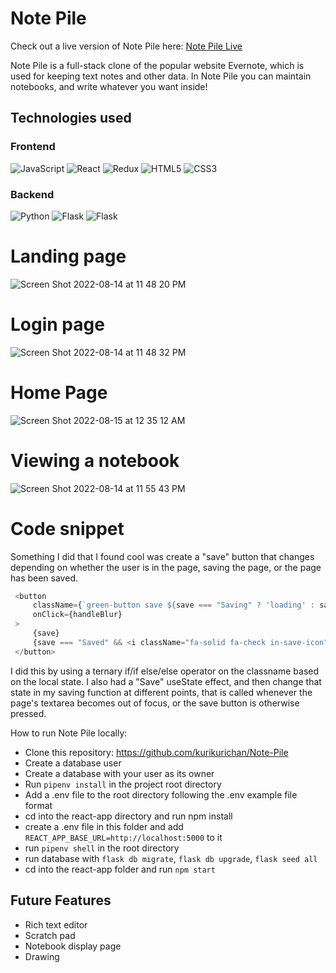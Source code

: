 # Note Pile

Check out a live version of Note Pile here: [Note Pile Live](https://note-pile.herokuapp.com/)

Note Pile is a full-stack clone of the popular website Evernote, which is used for keeping text notes and other data. In Note Pile you can maintain notebooks, and write whatever you want inside!

## Technologies used

### Frontend
![JavaScript](https://img.shields.io/badge/javascript-%23323330.svg?style=for-the-badge&logo=javascript&logoColor=%23F7DF1E)
![React](https://img.shields.io/badge/react-%2320232a.svg?style=for-the-badge&logo=react&logoColor=%2361DAFB)
![Redux](https://img.shields.io/badge/redux-%23593d88.svg?style=for-the-badge&logo=redux&logoColor=white)
![HTML5](https://img.shields.io/badge/html5-%23E34F26.svg?style=for-the-badge&logo=html5&logoColor=white)
![CSS3](https://img.shields.io/badge/css3-%231572B6.svg?style=for-the-badge&logo=css3&logoColor=white)

### Backend
![Python](https://img.shields.io/badge/python-3670A0?style=for-the-badge&logo=python&logoColor=ffdd54)
![Flask](https://img.shields.io/badge/flask-%23000.svg?style=for-the-badge&logo=flask&logoColor=white)
![Flask](https://img.shields.io/badge/PostgreSQL-316192?style=for-the-badge&logo=postgresql&logoColor=white)

# Landing page

![Screen Shot 2022-08-14 at 11 48 20 PM](https://user-images.githubusercontent.com/8907997/184591463-f11747d2-0abf-4ded-84b4-2dfcadd48375.png)

# Login page
 
![Screen Shot 2022-08-14 at 11 48 32 PM](https://user-images.githubusercontent.com/8907997/184591937-336b0238-4afc-4ca5-a146-df590d20e875.png)

# Home Page

![Screen Shot 2022-08-15 at 12 35 12 AM](https://user-images.githubusercontent.com/8907997/184594769-8814c602-bb7d-4e24-8160-332f7fd0642b.png)

# Viewing a notebook

![Screen Shot 2022-08-14 at 11 55 43 PM](https://user-images.githubusercontent.com/8907997/184591990-872ebb6e-6fee-428a-a6fe-777864f4305a.png)

# Code snippet

Something I did that I found cool was create a "save" button that changes depending on whether the user is in the page, saving the page, or the page has been saved.
```javascript
 <button
     className={`green-button save ${save === "Saving" ? 'loading' : save === "Saved" ? 'disabled' : ''}`}
     onClick={handleBlur}
 >
     {save}
     {save === "Saved" && <i className="fa-solid fa-check in-save-icon" style={{color: 'rgb(214, 255, 225)'}}></i>}
 </button>
```
I did this by using a ternary if/if else/else operator on the classname based on the local state. I also had a "Save" useState effect, and then change that state in my saving function at different points, that is called whenever the page's textarea becomes out of focus, or the save button is otherwise pressed.

How to run Note Pile locally:

* Clone this repository: https://github.com/kurikurichan/Note-Pile
* Create a database user
* Create a database with your user as its owner
* Run ```pipenv install``` in the project root directory
* Add a .env file to the root directory following the .env example file format
* cd into the react-app directory and run npm install
* create a .env file in this folder and add ```REACT_APP_BASE_URL=http://localhost:5000``` to it
* run ```pipenv shell``` in the root directory 
* run database with ```flask db migrate```,  ```flask db upgrade```,  ```flask seed all```
* cd into the react-app folder and run ```npm start```

## Future Features
* Rich text editor
* Scratch pad
* Notebook display page
* Drawing
